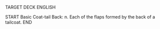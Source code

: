 TARGET DECK
ENGLISH

START
Basic
Coat-tail
Back: n. Each of the flaps formed by the back of a tailcoat.
END
